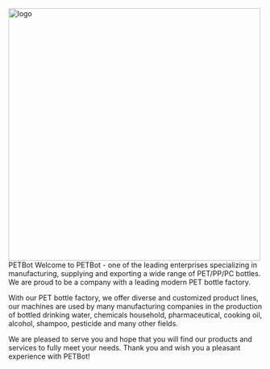 
<img width="500" alt="logo" src="https://github.com/12dam12/PETBot/assets/162801115/31148701-42cb-4430-89bb-6af31d3ad5b6">
                                             PETBot
Welcome to PETBot - one of the leading enterprises specializing in manufacturing, supplying and exporting a wide range of PET/PP/PC bottles. We are proud to be a company with a leading modern PET bottle factory.

With our PET bottle factory, we offer diverse and customized product lines, our machines are used by many manufacturing companies in the production of bottled drinking water, chemicals household, pharmaceutical, cooking oil, alcohol, shampoo, pesticide and many other fields.

We are pleased to serve you and hope that you will find our products and services to fully meet your needs. Thank you and wish you a pleasant experience with PETBot!
